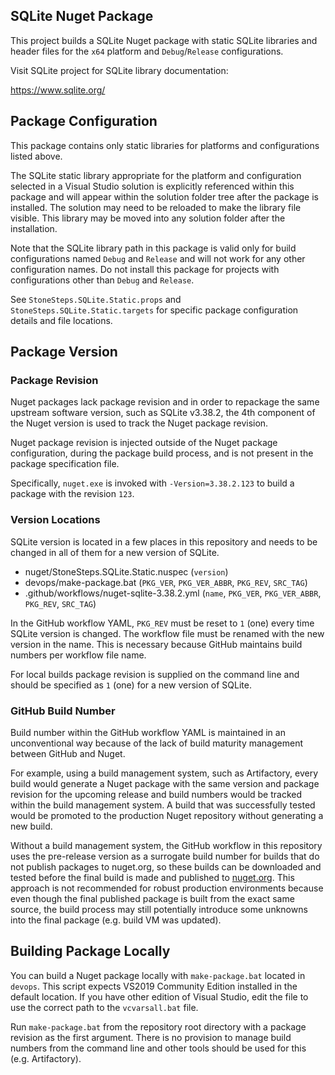 ## SQLite Nuget Package

This project builds a SQLite Nuget package with static SQLite
libraries and header files  for the `x64` platform and
`Debug`/`Release` configurations.

Visit SQLite project for SQLite library documentation:

https://www.sqlite.org/

## Package Configuration

This package contains only static libraries for platforms and
configurations listed above.

The SQLite static library appropriate for the platform and
configuration selected in a Visual Studio solution is explicitly
referenced within this package and will appear within the solution
folder tree after the package is installed. The solution may need
to be reloaded to make the library file visible. This library may
be moved into any solution folder after the installation.

Note that the SQLite library path in this package is valid only
for build configurations named `Debug` and `Release` and will not
work for any other configuration names. Do not install this package
for projects with configurations other than `Debug` and `Release`.

See `StoneSteps.SQLite.Static.props` and `StoneSteps.SQLite.Static.targets`
for specific package configuration details and file locations.

## Package Version

### Package Revision

Nuget packages lack package revision and in order to repackage
the same upstream software version, such as SQLite v3.38.2, the
4th component of the Nuget version is used to track the Nuget
package revision.

Nuget package revision is injected outside of the Nuget package
configuration, during the package build process, and is not present
in the package specification file.

Specifically, `nuget.exe` is invoked with `-Version=3.38.2.123` to
build a package with the revision `123`.

### Version Locations

SQLite version is located in a few places in this repository and
needs to be changed in all of them for a new version of SQLite.

  * nuget/StoneSteps.SQLite.Static.nuspec (`version`)
  * devops/make-package.bat (`PKG_VER`, `PKG_VER_ABBR`, `PKG_REV`,
    `SRC_TAG`)
  * .github/workflows/nuget-sqlite-3.38.2.yml (`name`, `PKG_VER`,
    `PKG_VER_ABBR`, `PKG_REV`, `SRC_TAG`)

In the GitHub workflow YAML, `PKG_REV` must be reset to `1` (one)
every time SQLite version is changed. The workflow file must
be renamed with the new version in the name. This is necessary
because GitHub maintains build numbers per workflow file name.

For local builds package revision is supplied on the command line
and should be specified as `1` (one) for a new version of SQLite.

### GitHub Build Number

Build number within the GitHub workflow YAML is maintained in an
unconventional way because of the lack of build maturity management
between GitHub and Nuget.

For example, using a build management system, such as Artifactory,
every build would generate a Nuget package with the same version
and package revision for the upcoming release and build numbers
would be tracked within the build management system. A build that
was successfully tested would be promoted to the production Nuget
repository without generating a new build.

Without a build management system, the GitHub workflow in this
repository uses the pre-release version as a surrogate build
number for builds that do not publish packages to nuget.org, so
these builds can be downloaded and tested before the final build
is made and published to [nuget.org][]. This approach is not
recommended for robust production environments because even
though the final published package is built from the exact same
source, the build process may still potentially introduce some
unknowns into the final package (e.g. build VM was updated).

## Building Package Locally

You can build a Nuget package locally with `make-package.bat`
located in `devops`. This script expects VS2019 Community Edition
installed in the default location. If you have other edition of
Visual Studio, edit the file to use the correct path to the
`vcvarsall.bat` file.

Run `make-package.bat` from the repository root directory with
a package revision as the first argument. There is no provision
to manage build numbers from the command line and other tools
should be used for this (e.g. Artifactory).

[nuget.org]: https://www.nuget.org/packages/StoneSteps.SQLite.Static/
